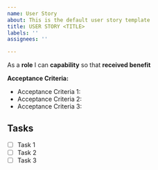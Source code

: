 ```yaml
---
name: User Story
about: This is the default user story template
title: USER STORY <TITLE>
labels: ''
assignees: ''

---
```


As a **role** I can **capability** so that **received benefit**

**Acceptance Criteria:**

* Acceptance Criteria 1:
* Acceptance Criteria 2:
* Acceptance Criteria 3:

## Tasks
- [ ] Task 1
- [ ] Task 2
- [ ] Task 3
